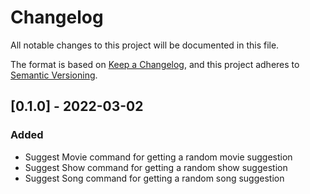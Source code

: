 # Changelog
All notable changes to this project will be documented in this file.

The format is based on [Keep a Changelog](https://keepachangelog.com/en/1.0.0/),
and this project adheres to [Semantic Versioning](https://semver.org/spec/v2.0.0.html).

## [0.1.0] - 2022-03-02
### Added
- Suggest Movie command for getting a random movie suggestion
- Suggest Show command for getting a random show suggestion
- Suggest Song command for getting a random song suggestion